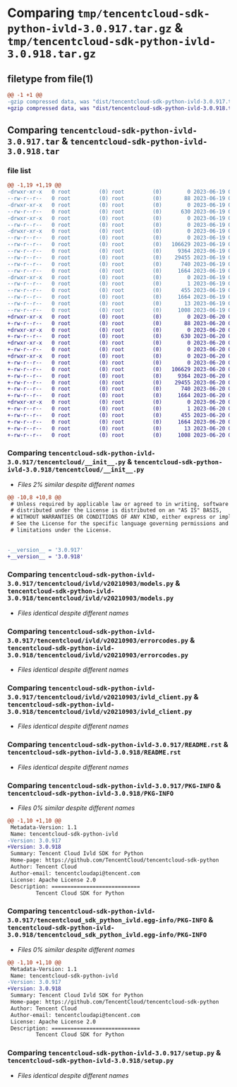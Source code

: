 # Comparing `tmp/tencentcloud-sdk-python-ivld-3.0.917.tar.gz` & `tmp/tencentcloud-sdk-python-ivld-3.0.918.tar.gz`

## filetype from file(1)

```diff
@@ -1 +1 @@
-gzip compressed data, was "dist/tencentcloud-sdk-python-ivld-3.0.917.tar", last modified: Mon Jun 19 00:28:10 2023, max compression
+gzip compressed data, was "dist/tencentcloud-sdk-python-ivld-3.0.918.tar", last modified: Tue Jun 20 02:43:11 2023, max compression
```

## Comparing `tencentcloud-sdk-python-ivld-3.0.917.tar` & `tencentcloud-sdk-python-ivld-3.0.918.tar`

### file list

```diff
@@ -1,19 +1,19 @@
-drwxr-xr-x   0 root         (0) root         (0)        0 2023-06-19 00:28:10.000000 tencentcloud-sdk-python-ivld-3.0.917/
--rw-r--r--   0 root         (0) root         (0)       88 2023-06-19 00:28:10.000000 tencentcloud-sdk-python-ivld-3.0.917/setup.cfg
-drwxr-xr-x   0 root         (0) root         (0)        0 2023-06-19 00:28:10.000000 tencentcloud-sdk-python-ivld-3.0.917/tencentcloud/
--rw-r--r--   0 root         (0) root         (0)      630 2023-06-19 00:28:10.000000 tencentcloud-sdk-python-ivld-3.0.917/tencentcloud/__init__.py
-drwxr-xr-x   0 root         (0) root         (0)        0 2023-06-19 00:28:10.000000 tencentcloud-sdk-python-ivld-3.0.917/tencentcloud/ivld/
--rw-r--r--   0 root         (0) root         (0)        0 2023-06-19 00:28:10.000000 tencentcloud-sdk-python-ivld-3.0.917/tencentcloud/ivld/__init__.py
-drwxr-xr-x   0 root         (0) root         (0)        0 2023-06-19 00:28:10.000000 tencentcloud-sdk-python-ivld-3.0.917/tencentcloud/ivld/v20210903/
--rw-r--r--   0 root         (0) root         (0)        0 2023-06-19 00:28:10.000000 tencentcloud-sdk-python-ivld-3.0.917/tencentcloud/ivld/v20210903/__init__.py
--rw-r--r--   0 root         (0) root         (0)   106629 2023-06-19 00:28:10.000000 tencentcloud-sdk-python-ivld-3.0.917/tencentcloud/ivld/v20210903/models.py
--rw-r--r--   0 root         (0) root         (0)     9364 2023-06-19 00:28:10.000000 tencentcloud-sdk-python-ivld-3.0.917/tencentcloud/ivld/v20210903/errorcodes.py
--rw-r--r--   0 root         (0) root         (0)    29455 2023-06-19 00:28:10.000000 tencentcloud-sdk-python-ivld-3.0.917/tencentcloud/ivld/v20210903/ivld_client.py
--rw-r--r--   0 root         (0) root         (0)      740 2023-06-19 00:28:10.000000 tencentcloud-sdk-python-ivld-3.0.917/README.rst
--rw-r--r--   0 root         (0) root         (0)     1664 2023-06-19 00:28:10.000000 tencentcloud-sdk-python-ivld-3.0.917/PKG-INFO
-drwxr-xr-x   0 root         (0) root         (0)        0 2023-06-19 00:28:10.000000 tencentcloud-sdk-python-ivld-3.0.917/tencentcloud_sdk_python_ivld.egg-info/
--rw-r--r--   0 root         (0) root         (0)        1 2023-06-19 00:28:10.000000 tencentcloud-sdk-python-ivld-3.0.917/tencentcloud_sdk_python_ivld.egg-info/dependency_links.txt
--rw-r--r--   0 root         (0) root         (0)      455 2023-06-19 00:28:10.000000 tencentcloud-sdk-python-ivld-3.0.917/tencentcloud_sdk_python_ivld.egg-info/SOURCES.txt
--rw-r--r--   0 root         (0) root         (0)     1664 2023-06-19 00:28:10.000000 tencentcloud-sdk-python-ivld-3.0.917/tencentcloud_sdk_python_ivld.egg-info/PKG-INFO
--rw-r--r--   0 root         (0) root         (0)       13 2023-06-19 00:28:10.000000 tencentcloud-sdk-python-ivld-3.0.917/tencentcloud_sdk_python_ivld.egg-info/top_level.txt
--rw-r--r--   0 root         (0) root         (0)     1008 2023-06-19 00:28:10.000000 tencentcloud-sdk-python-ivld-3.0.917/setup.py
+drwxr-xr-x   0 root         (0) root         (0)        0 2023-06-20 02:43:11.000000 tencentcloud-sdk-python-ivld-3.0.918/
+-rw-r--r--   0 root         (0) root         (0)       88 2023-06-20 02:43:11.000000 tencentcloud-sdk-python-ivld-3.0.918/setup.cfg
+drwxr-xr-x   0 root         (0) root         (0)        0 2023-06-20 02:43:11.000000 tencentcloud-sdk-python-ivld-3.0.918/tencentcloud/
+-rw-r--r--   0 root         (0) root         (0)      630 2023-06-20 02:43:11.000000 tencentcloud-sdk-python-ivld-3.0.918/tencentcloud/__init__.py
+drwxr-xr-x   0 root         (0) root         (0)        0 2023-06-20 02:43:11.000000 tencentcloud-sdk-python-ivld-3.0.918/tencentcloud/ivld/
+-rw-r--r--   0 root         (0) root         (0)        0 2023-06-20 02:43:11.000000 tencentcloud-sdk-python-ivld-3.0.918/tencentcloud/ivld/__init__.py
+drwxr-xr-x   0 root         (0) root         (0)        0 2023-06-20 02:43:11.000000 tencentcloud-sdk-python-ivld-3.0.918/tencentcloud/ivld/v20210903/
+-rw-r--r--   0 root         (0) root         (0)        0 2023-06-20 02:43:11.000000 tencentcloud-sdk-python-ivld-3.0.918/tencentcloud/ivld/v20210903/__init__.py
+-rw-r--r--   0 root         (0) root         (0)   106629 2023-06-20 02:43:11.000000 tencentcloud-sdk-python-ivld-3.0.918/tencentcloud/ivld/v20210903/models.py
+-rw-r--r--   0 root         (0) root         (0)     9364 2023-06-20 02:43:11.000000 tencentcloud-sdk-python-ivld-3.0.918/tencentcloud/ivld/v20210903/errorcodes.py
+-rw-r--r--   0 root         (0) root         (0)    29455 2023-06-20 02:43:11.000000 tencentcloud-sdk-python-ivld-3.0.918/tencentcloud/ivld/v20210903/ivld_client.py
+-rw-r--r--   0 root         (0) root         (0)      740 2023-06-20 02:43:11.000000 tencentcloud-sdk-python-ivld-3.0.918/README.rst
+-rw-r--r--   0 root         (0) root         (0)     1664 2023-06-20 02:43:11.000000 tencentcloud-sdk-python-ivld-3.0.918/PKG-INFO
+drwxr-xr-x   0 root         (0) root         (0)        0 2023-06-20 02:43:11.000000 tencentcloud-sdk-python-ivld-3.0.918/tencentcloud_sdk_python_ivld.egg-info/
+-rw-r--r--   0 root         (0) root         (0)        1 2023-06-20 02:43:11.000000 tencentcloud-sdk-python-ivld-3.0.918/tencentcloud_sdk_python_ivld.egg-info/dependency_links.txt
+-rw-r--r--   0 root         (0) root         (0)      455 2023-06-20 02:43:11.000000 tencentcloud-sdk-python-ivld-3.0.918/tencentcloud_sdk_python_ivld.egg-info/SOURCES.txt
+-rw-r--r--   0 root         (0) root         (0)     1664 2023-06-20 02:43:11.000000 tencentcloud-sdk-python-ivld-3.0.918/tencentcloud_sdk_python_ivld.egg-info/PKG-INFO
+-rw-r--r--   0 root         (0) root         (0)       13 2023-06-20 02:43:11.000000 tencentcloud-sdk-python-ivld-3.0.918/tencentcloud_sdk_python_ivld.egg-info/top_level.txt
+-rw-r--r--   0 root         (0) root         (0)     1008 2023-06-20 02:43:11.000000 tencentcloud-sdk-python-ivld-3.0.918/setup.py
```

### Comparing `tencentcloud-sdk-python-ivld-3.0.917/tencentcloud/__init__.py` & `tencentcloud-sdk-python-ivld-3.0.918/tencentcloud/__init__.py`

 * *Files 2% similar despite different names*

```diff
@@ -10,8 +10,8 @@
 # Unless required by applicable law or agreed to in writing, software
 # distributed under the License is distributed on an "AS IS" BASIS,
 # WITHOUT WARRANTIES OR CONDITIONS OF ANY KIND, either express or implied.
 # See the License for the specific language governing permissions and
 # limitations under the License.
 
 
-__version__ = '3.0.917'
+__version__ = '3.0.918'
```

### Comparing `tencentcloud-sdk-python-ivld-3.0.917/tencentcloud/ivld/v20210903/models.py` & `tencentcloud-sdk-python-ivld-3.0.918/tencentcloud/ivld/v20210903/models.py`

 * *Files identical despite different names*

### Comparing `tencentcloud-sdk-python-ivld-3.0.917/tencentcloud/ivld/v20210903/errorcodes.py` & `tencentcloud-sdk-python-ivld-3.0.918/tencentcloud/ivld/v20210903/errorcodes.py`

 * *Files identical despite different names*

### Comparing `tencentcloud-sdk-python-ivld-3.0.917/tencentcloud/ivld/v20210903/ivld_client.py` & `tencentcloud-sdk-python-ivld-3.0.918/tencentcloud/ivld/v20210903/ivld_client.py`

 * *Files identical despite different names*

### Comparing `tencentcloud-sdk-python-ivld-3.0.917/README.rst` & `tencentcloud-sdk-python-ivld-3.0.918/README.rst`

 * *Files identical despite different names*

### Comparing `tencentcloud-sdk-python-ivld-3.0.917/PKG-INFO` & `tencentcloud-sdk-python-ivld-3.0.918/PKG-INFO`

 * *Files 0% similar despite different names*

```diff
@@ -1,10 +1,10 @@
 Metadata-Version: 1.1
 Name: tencentcloud-sdk-python-ivld
-Version: 3.0.917
+Version: 3.0.918
 Summary: Tencent Cloud Ivld SDK for Python
 Home-page: https://github.com/TencentCloud/tencentcloud-sdk-python
 Author: Tencent Cloud
 Author-email: tencentcloudapi@tencent.com
 License: Apache License 2.0
 Description: ============================
         Tencent Cloud SDK for Python
```

### Comparing `tencentcloud-sdk-python-ivld-3.0.917/tencentcloud_sdk_python_ivld.egg-info/PKG-INFO` & `tencentcloud-sdk-python-ivld-3.0.918/tencentcloud_sdk_python_ivld.egg-info/PKG-INFO`

 * *Files 0% similar despite different names*

```diff
@@ -1,10 +1,10 @@
 Metadata-Version: 1.1
 Name: tencentcloud-sdk-python-ivld
-Version: 3.0.917
+Version: 3.0.918
 Summary: Tencent Cloud Ivld SDK for Python
 Home-page: https://github.com/TencentCloud/tencentcloud-sdk-python
 Author: Tencent Cloud
 Author-email: tencentcloudapi@tencent.com
 License: Apache License 2.0
 Description: ============================
         Tencent Cloud SDK for Python
```

### Comparing `tencentcloud-sdk-python-ivld-3.0.917/setup.py` & `tencentcloud-sdk-python-ivld-3.0.918/setup.py`

 * *Files identical despite different names*


